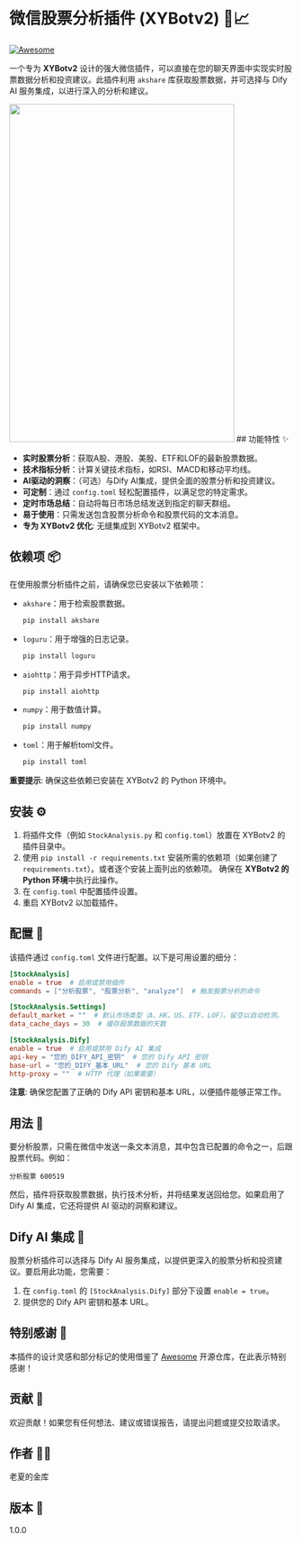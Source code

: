 # 微信股票分析插件 (XYBotv2) 🤖📈

[![Awesome](https://cdn.rawgit.com/sindresorhus/awesome/d7305f38d29fed78fa85652e3a63e154dd8e8829/media/badge.svg)](https://github.com/sindresorhus/awesome)

一个专为 **XYBotv2** 设计的强大微信插件，可以直接在您的聊天界面中实现实时股票数据分析和投资建议。此插件利用 `akshare` 库获取股票数据，并可选择与 Dify AI 服务集成，以进行深入的分析和建议。

<img src="https://github.com/user-attachments/assets/a2627960-69d8-400d-903c-309dbeadf125" width="400" height="600">
## 功能特性 ✨

-   **实时股票分析**：获取A股、港股、美股、ETF和LOF的最新股票数据。
-   **技术指标分析**：计算关键技术指标，如RSI、MACD和移动平均线。
-   **AI驱动的洞察**：（可选）与Dify AI集成，提供全面的股票分析和投资建议。
-   **可定制**：通过 `config.toml` 轻松配置插件，以满足您的特定需求。
-   **定时市场总结**：自动将每日市场总结发送到指定的聊天群组。
-   **易于使用**：只需发送包含股票分析命令和股票代码的文本消息。
-   **专为 XYBotv2 优化**: 无缝集成到 XYBotv2 框架中。

## 依赖项 📦

在使用股票分析插件之前，请确保您已安装以下依赖项：

-   `akshare`：用于检索股票数据。
    ```bash
    pip install akshare
    ```
-   `loguru`：用于增强的日志记录。
    ```bash
    pip install loguru
    ```
-   `aiohttp`：用于异步HTTP请求。
    ```bash
    pip install aiohttp
    ```
-   `numpy`：用于数值计算。
    ```bash
    pip install numpy
    ```
-   `toml`：用于解析toml文件。
    ```bash
    pip install toml
    ```

**重要提示**: 确保这些依赖已安装在 XYBotv2 的 Python 环境中。

## 安装 ⚙️

1.  将插件文件（例如 `StockAnalysis.py` 和 `config.toml`）放置在 XYBotv2 的插件目录中。
2.  使用 `pip install -r requirements.txt` 安装所需的依赖项（如果创建了 `requirements.txt`）。或者逐个安装上面列出的依赖项。 确保在 **XYBotv2 的 Python 环境**中执行此操作。
3.  在 `config.toml` 中配置插件设置。
4.  重启 XYBotv2 以加载插件。

## 配置 📝

该插件通过 `config.toml` 文件进行配置。以下是可用设置的细分：

```toml
[StockAnalysis]
enable = true  # 启用或禁用插件
commands = ["分析股票", "股票分析", "analyze"]  # 触发股票分析的命令

[StockAnalysis.Settings]
default_market = ""  # 默认市场类型（A、HK、US、ETF、LOF）。留空以自动检测。
data_cache_days = 30  # 缓存股票数据的天数

[StockAnalysis.Dify]
enable = true  # 启用或禁用 Dify AI 集成
api-key = "您的_DIFY_API_密钥"  # 您的 Dify API 密钥
base-url = "您的_DIFY_基本_URL"  # 您的 Dify 基本 URL
http-proxy = ""  # HTTP 代理（如果需要）
```


​**注意**​: 确保您配置了正确的 Dify API 密钥和基本 URL，以便插件能够正常工作。

## 用法 🚀

要分析股票，只需在微信中发送一条文本消息，其中包含已配置的命令之一，后跟股票代码。例如：

```
分析股票 600519
```

然后，插件将获取股票数据，执行技术分析，并将结果发送回给您。如果启用了 Dify AI 集成，它还将提供 AI 驱动的洞察和建议。

## Dify AI 集成 🧠

股票分析插件可以选择与 Dify AI 服务集成，以提供更深入的股票分析和投资建议。要启用此功能，您需要：

1. 在 `config.toml` 的 `[StockAnalysis.Dify]` 部分下设置 `enable = true`。
2. 提供您的 Dify API 密钥和基本 URL。

## 特别感谢 🙏

本插件的设计灵感和部分标记的使用借鉴了 [Awesome](https://github.com/sindresorhus/awesome) 开源仓库，在此表示特别感谢！

## 贡献 🤝

欢迎贡献！如果您有任何想法、建议或错误报告，请提出问题或提交拉取请求。

## 作者 👨‍💻

老夏的金库

## 版本 🔢

1.0.0


